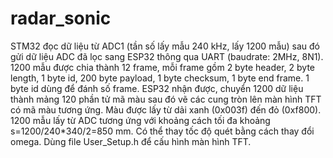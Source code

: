 # radar_sonic
STM32 đọc dữ liệu từ ADC1 (tần số lấy mẫu 240 kHz, lấy 1200 mẫu) sau đó gửi dữ liệu ADC đã lọc sang ESP32 thông qua UART (baudrate: 2MHz, 8N1). 1200 mẫu được chia thành 12 frame, mỗi frame gồm 2 byte header, 2 byte length, 1 byte id, 200 byte payload, 1 byte checksum, 1 byte end frame. 1 byte id dùng để đánh số frame.
ESP32 nhận được, chuyển 1200 dữ liệu thành mảng 120 phần tử mã màu sau đó vẽ các cung tròn lên màn hình TFT có mã màu tương ứng. Màu được lấy từ dải xanh (0x003f) đến đỏ (0xf800).
1200 mẫu lấy từ ADC tương ứng với khoảng cách tối đa khoảng s=1200/240*340/2=850 mm.
Có thể thay tốc độ quét bằng cách thay đổi omega. Dùng file User_Setup.h để cấu hình màn hình TFT.
